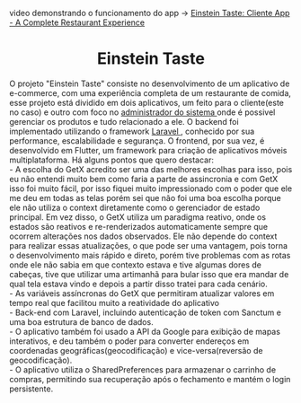 
<p>video demonstrando o funcionamento do app -> <a href="https://www.youtube.com/watch?v=FAr_u7Qc9rk"> Einstein Taste: Cliente App - A Complete Restaurant Experience </a></p>
<h1 align="center">Einstein Taste </h1>
<p>
O projeto "Einstein Taste" consiste no desenvolvimento de um aplicativo de e-commerce, com uma experiência completa de um restaurante de comida, esse projeto está dividido em dois aplicativos, um feito para o cliente(este no caso) e outro com foco no <a href="https://github.com/igorAnthony/einsteintaste-adminpanel"> administrador do sistema </a>  onde é possivel gerenciar os produtos e tudo relacionado a ele. O backend foi implementado utilizando o framework <a href="https://github.com/igorAnthony/einsteintaste-adminpanel"> Laravel </a> , conhecido por sua performance, escalabilidade e segurança. O frontend, por sua vez, é desenvolvido em Flutter, um framework para criação de aplicativos móveis multiplataforma. Há alguns pontos que quero destacar:<br>
- A escolha do GetX acredito ser uma das melhores escolhas para isso, pois eu não entendi muito bem como faria a parte de assincronia e com GetX isso foi muito fácil, por isso fiquei muito impressionado com o poder que ele me deu em todas as telas porém sei que não foi uma boa escolha porque ele não utiliza o context diretamente como o gerenciador de estado principal. Em vez disso, o GetX utiliza um paradigma reativo, onde os estados são reativos e re-renderizados automaticamente sempre que ocorrem alterações nos dados observados. Ele não depende do context para realizar essas atualizações, o que pode ser uma vantagem, pois torna o desenvolvimento mais rápido e direto, porém tive problemas com as rotas onde ele não sabia em que contexto estava e tive algumas dores de cabeças, tive que utilizar uma artimanhã para bular isso que era mandar de qual tela estava vindo e depois a partir disso tratei para cada cenário. <br>
- As variáveis assíncronas do GetX que permitiram atualizar valores em tempo real que facilitou muito a reatividade do aplicativo <br>
- Back-end com Laravel, incluindo autenticação de token com Sanctum e uma boa estrutura de banco de dados. <br>
- O aplicativo também foi usado a API da Google para exibição de mapas interativos, e deu também o poder para converter endereços em coordenadas geográficas(geocodificação) e vice-versa(reversão de geocodificação). <br>
- O aplicativo utiliza o SharedPreferences para armazenar o carrinho de compras, permitindo sua recuperação após o fechamento e mantém o login persistente.
</p>
